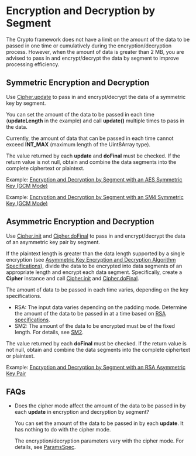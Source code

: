 # Encryption and Decryption by Segment

The Crypto framework does not have a limit on the amount of the data to be passed in one time or cumulatively during the encryption/decryption process. However, when the amount of data is greater than 2 MB, you are advised to pass in and encrypt/decrypt the data by segment to improve processing efficiency.

## Symmetric Encryption and Decryption

Use [Cipher.update](../../reference/apis-crypto-architecture-kit/js-apis-cryptoFramework.md#update-1) to pass in and encrypt/decrypt the data of a symmetric key by segment.

You can set the amount of the data to be passed in each time (**updateLength** in the example) and call **update()** multiple times to pass in the data.

Currently, the amount of data that can be passed in each time cannot exceed **INT_MAX** (maximum length of the Uint8Array type).

The value returned by each **update** and **doFinal** must be checked. If the return value is not null, obtain and combine the data segments into the complete ciphertext or plaintext.

Example: [Encryption and Decryption by Segment with an AES Symmetric Key (GCM Mode)](crypto-aes-sym-encrypt-decrypt-gcm-by-segment.md)

Example: [Encryption and Decryption by Segment with an SM4 Symmetric Key (GCM Mode)](crypto-sm4-sym-encrypt-decrypt-gcm-by-segment.md)

## Asymmetric Encryption and Decryption

Use [Cipher.init](../../reference/apis-crypto-architecture-kit/js-apis-cryptoFramework.md#init-1) and [Cipher.doFinal](../../reference/apis-crypto-architecture-kit/js-apis-cryptoFramework.md#dofinal-1) to pass in and encrypt/decrypt the data of an asymmetric key pair by segment.

If the plaintext length is greater than the data length supported by a single encryption (see [Asymmetric Key Encryption and Decryption Algorithm Specifications](crypto-asym-encrypt-decrypt-spec.md)), divide the data to be encrypted into data segments of an appropriate length and encrypt each data segment. Specifically, create a **Cipher** instance and call [Cipher.init](../../reference/apis-crypto-architecture-kit/js-apis-cryptoFramework.md#init-1) and [Cipher.doFinal](../../reference/apis-crypto-architecture-kit/js-apis-cryptoFramework.md#dofinal-1).

The amount of data to be passed in each time varies, depending on the key specifications.

- RSA: The input data varies depending on the padding mode. Determine the amount of the data to be passed in at a time based on [RSA specifications](crypto-asym-encrypt-decrypt-spec.md#rsa).
- SM2: The amount of the data to be encrypted must be of the fixed length. For details, see [SM2](crypto-asym-encrypt-decrypt-spec.md#sm2).

The value returned by each **doFinal** must be checked. If the return value is not null, obtain and combine the data segments into the complete ciphertext or plaintext.

Example: [Encryption and Decryption by Segment with an RSA Asymmetric Key Pair](crypto-rsa-asym-encrypt-decrypt-by-segment.md)

## FAQs

- Does the cipher mode affect the amount of the data to be passed in by each **update** in encryption and decryption by segment?

   You can set the amount of the data to be passed in by each **update**. It has nothing to do with the cipher mode.

   The encryption/decryption parameters vary with the cipher mode. For details, see [ParamsSpec](../../reference/apis-crypto-architecture-kit/js-apis-cryptoFramework.md#paramsspec).
